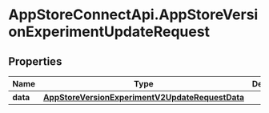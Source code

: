 # AppStoreConnectApi.AppStoreVersionExperimentUpdateRequest

## Properties

Name | Type | Description | Notes
------------ | ------------- | ------------- | -------------
**data** | [**AppStoreVersionExperimentV2UpdateRequestData**](AppStoreVersionExperimentV2UpdateRequestData.md) |  | 


